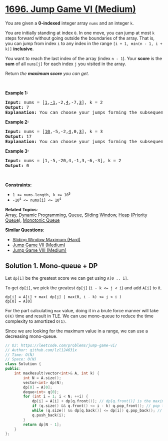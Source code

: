 # [1696. Jump Game VI (Medium)](https://leetcode.com/problems/jump-game-vi/)

<p>You are given a <strong>0-indexed</strong> integer array <code>nums</code> and an integer <code>k</code>.</p>

<p>You are initially standing at index <code>0</code>. In one move, you can jump at most <code>k</code> steps forward without going outside the boundaries of the array. That is, you can jump from index <code>i</code> to any index in the range <code>[i + 1, min(n - 1, i + k)]</code> <strong>inclusive</strong>.</p>

<p>You want to reach the last index of the array (index <code>n - 1</code>). Your <strong>score</strong> is the <strong>sum</strong> of all <code>nums[j]</code> for each index <code>j</code> you visited in the array.</p>

<p>Return <em>the <strong>maximum score</strong> you can get</em>.</p>

<p>&nbsp;</p>
<p><strong>Example 1:</strong></p>

<pre><strong>Input:</strong> nums = [<u>1</u>,<u>-1</u>,-2,<u>4</u>,-7,<u>3</u>], k = 2
<strong>Output:</strong> 7
<strong>Explanation:</strong> You can choose your jumps forming the subsequence [1,-1,4,3] (underlined above). The sum is 7.
</pre>

<p><strong>Example 2:</strong></p>

<pre><strong>Input:</strong> nums = [<u>10</u>,-5,-2,<u>4</u>,0,<u>3</u>], k = 3
<strong>Output:</strong> 17
<strong>Explanation:</strong> You can choose your jumps forming the subsequence [10,4,3] (underlined above). The sum is 17.
</pre>

<p><strong>Example 3:</strong></p>

<pre><strong>Input:</strong> nums = [1,-5,-20,4,-1,3,-6,-3], k = 2
<strong>Output:</strong> 0
</pre>

<p>&nbsp;</p>
<p><strong>Constraints:</strong></p>

<ul>
	<li><code>1 &lt;= nums.length, k &lt;= 10<sup>5</sup></code></li>
	<li><code>-10<sup>4</sup> &lt;= nums[i] &lt;= 10<sup>4</sup></code></li>
</ul>


**Related Topics**:  
[Array](https://leetcode.com/tag/array/), [Dynamic Programming](https://leetcode.com/tag/dynamic-programming/), [Queue](https://leetcode.com/tag/queue/), [Sliding Window](https://leetcode.com/tag/sliding-window/), [Heap (Priority Queue)](https://leetcode.com/tag/heap-priority-queue/), [Monotonic Queue](https://leetcode.com/tag/monotonic-queue/)

**Similar Questions**:
* [Sliding Window Maximum (Hard)](https://leetcode.com/problems/sliding-window-maximum/)
* [Jump Game VII (Medium)](https://leetcode.com/problems/jump-game-vii/)
* [Jump Game VIII (Medium)](https://leetcode.com/problems/jump-game-viii/)

## Solution 1. Mono-queue + DP

Let `dp[i]` be the greatest score we can get using `A[0 .. i]`.

To get `dp[i]`, we pick the greatest `dp[j]` (`i - k <= j < i`) and add `A[i]` to it.

```
dp[i] = A[i] + max( dp[j] | max(0, i - k) <= j < i ) 
dp[0] = A[0]
```

For the part calculating `max` value, doing it in a brute force manner will take `O(K)` time and result in TLE. We can use mono-queue to reduce the time complexity to amortized `O(1)`.

Since we are looking for the maximum value in a range, we can use a decreasing mono-queue.

```cpp
// OJ: https://leetcode.com/problems/jump-game-vi/
// Author: github.com/lzl124631x
// Time: O(N)
// Space: O(N)
class Solution {
public:
    int maxResult(vector<int>& A, int k) {
        int N = A.size();
        vector<int> dp(N);
        dp[0] = A[0];
        deque<int> q{0};
        for (int i = 1; i < N; ++i) {
            dp[i] = A[i] + dp[q.front()]; // dp[q.front()] is the maximum dp value in range.
            if (q.size() && q.front() <= i - k) q.pop_front(); // pop the front element because it goes out of range.
            while (q.size() && dp[q.back()] <= dp[i]) q.pop_back(); // pop the elements that are smaller than or equal to dp[i] out of the queue.
            q.push_back(i);
        }
        return dp[N - 1];
    }
};
```